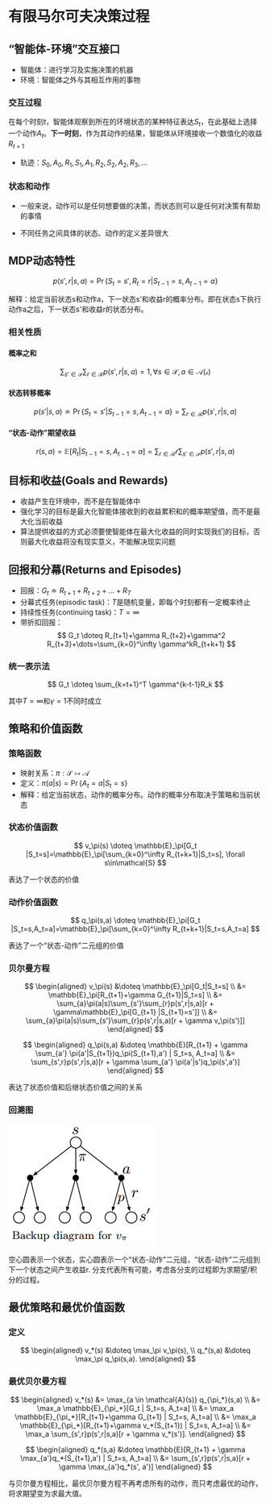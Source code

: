 # 有限马尔可夫决策过程

## “智能体-环境”交互接口

- 智能体：进行学习及实施决策的机器
- 环境：智能体之外与其相互作用的事物

### 交互过程

在每个时刻$t$，智能体观察到所在的环境状态的某种特征表达$S_t$，在此基础上选择一个动作$A_t$。**下一时刻**，作为其动作的结果，智能体从环境接收一个数值化的收益$R_{t+1}$

- 轨迹：$S_0,A_0,R_1,S_1,A_1,R_2,S_2,A_2,R_3,...$

### 状态和动作

- 一般来说，动作可以是任何想要做的决策，而状态则可以是任何对决策有帮助的事情

- 不同任务之间具体的状态、动作的定义差异很大

## MDP动态特性

$$
p(s',r|s,a)=\Pr\{S_t=s',R_t=r|S_{t-1}=s,A_{t-1}=a\}
$$

解释：给定当前状态s和动作a，下一状态s'和收益r的概率分布。即在状态s下执行动作a之后，下一状态s'和收益r的状态分布。

### 相关性质

#### 概率之和

$$
\sum_{s'\in\mathcal{S}}\sum_{r\in\mathcal{R}}p(s',r|s,a)=1, \forall s\in\mathcal{S}, a\in\mathcal{A(s)}
$$

#### 状态转移概率

$$
p(s'|s,a) \doteq \Pr\{S_t=s'|S_{t-1}=s, A_{t-1}=a\}=\sum_{r\in\mathcal{R}}p(s',r|s,a)
$$

#### “状态-动作”期望收益

$$
r(s,a)=\mathbb{E}[R_t |S_{t-1}=s,A_{t-1}=a]=\sum_{r\in\mathcal{R}}r\sum_{s'\in\mathcal{S}}p(s',r|s,a)
$$

## 目标和收益(Goals and Rewards)

- 收益产生在环境中，而不是在智能体中
- 强化学习的目标是最大化智能体接收到的收益累积和的概率期望值，而不是最大化当前收益
- 算法提供收益的方式必须要使智能体在最大化收益的同时实现我们的目标，否则最大化收益将没有现实意义，不能解决现实问题

## 回报和分幕(Returns and Episodes)

- 回报：$G_t \doteq R_{t+1}+R_{t+2}+\dots+R_T$
- 分幕式任务(episodic task)：$T$是随机变量，即每个时刻都有一定概率终止
- 持续性任务(continuing task)：$T=\infty$
- 带折扣回报：
$$
G_t \doteq R_{t+1}+\gamma R_{t+2}+\gamma^2 R_{t+3}+\dots=\sum_{k=0}^\infty \gamma^kR_{t+k+1}
$$

### 统一表示法

$$
G_t \doteq \sum_{k=t+1}^T \gamma^{k-t-1}R_k
$$

其中$T=\infty$和$\gamma=1$不同时成立

## 策略和价值函数

### 策略函数

- 映射关系：$\pi: \mathcal{S} \mapsto \mathcal{A}$
- 定义：$\pi(a|s) = \Pr\{A_t=a|S_t=s\}$
- 解释：给定当前状态，动作的概率分布。动作的概率分布取决于策略和当前状态

### 状态价值函数

$$
v_\pi(s) \doteq \mathbb{E}_\pi[G_t |S_t=s]=\mathbb{E}_\pi[\sum_{k=0}^\infty R_{t+k+1}|S_t=s], \forall s\in\mathcal{S}
$$

表达了一个状态的价值

### 动作价值函数

$$
q_\pi(s,a) \doteq \mathbb{E}_\pi[G_t |S_t=s,A_t=a]=\mathbb{E}_\pi[\sum_{k=0}^\infty R_{t+k+1}|S_t=s,A_t=a]
$$

表达了一个“状态-动作”二元组的价值

### 贝尔曼方程

$$
\begin{aligned}
v_\pi(s) &\doteq \mathbb{E}_\pi[G_t|S_t=s] \\
&= \mathbb{E}_\pi[R_{t+1}+\gamma G_{t+1}|S_t=s] \\
&= \sum_{a}\pi(a|s)\sum_{s'}\sum_{r}p(s',r|s,a)[r + \gamma\mathbb{E}_\pi[G_{t+1} |S_{t+1}=s']] \\
&= \sum_{a}\pi(a|s)\sum_{s'}\sum_{r}p(s',r|s,a)[r + \gamma v_\pi(s')]]
\end{aligned}
$$

$$
\begin{aligned}
q_\pi(s,a) &\doteq \mathbb{E}[R_{t+1} + \gamma \sum_{a'} \pi(a'|S_{t+1})q_\pi(S_{t+1},a') | S_t=s, A_t=a] \\
&= \sum_{s',r}p(s',r|s,a)[r + \gamma \sum_{a'} \pi(a'|s')q_\pi(s',a')]
\end{aligned}
$$

表达了状态价值和后继状态价值之间的关系

### 回溯图

![回溯图](image/backup.png)

空心圆表示一个状态，实心圆表示一个“状态-动作”二元组，“状态-动作”二元组到下一个状态之间产生收益r. 分支代表所有可能，考虑各分支的过程即为求期望/积分的过程。

## 最优策略和最优价值函数

### 定义

$$
\begin{aligned}
v_*(s) &\doteq \max_\pi v_\pi(s), \\
q_*(s,a) &\doteq \max_\pi q_\pi(s,a).
\end{aligned}
$$

### 最优贝尔曼方程

$$
\begin{aligned}
v_*(s) &= \max_{a \in \mathcal{A}(s)} q_{\pi_*}(s,a) \\
&= \max_a \mathbb{E}_{\pi_*}[G_t | S_t=s, A_t=a] \\
&= \max_a \mathbb{E}_{\pi_*}[R_{t+1}+\gamma G_{t+1} | S_t=s, A_t=a] \\
&= \max_a \mathbb{E}_{\pi_*}[R_{t+1}+\gamma v_*(S_{t+1}) | S_t=s, A_t=a] \\
&= \max_a \sum_{s',r}p(s',r|s,a)[r + \gamma v_*(s')].
\end{aligned}
$$

$$
\begin{aligned}
q_*(s,a) &\doteq \mathbb{E}[R_{t+1} + \gamma \max_{a'}q_*(S_{t+1},a') | S_t=s, A_t=a] \\
&= \sum_{s',r}p(s',r|s,a)[r + \gamma \max_{a'}q_*(s', a')]
\end{aligned}
$$

与贝尔曼方程相比，最优贝尔曼方程不再考虑所有的动作，而只考虑最优的动作，将求期望变为求最大值。
